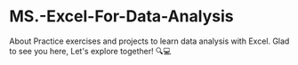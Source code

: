 # MS.-Excel-For-Data-Analysis
About Practice exercises and projects to learn data analysis with Excel. Glad to see you here, Let's explore together! 🔍💻

